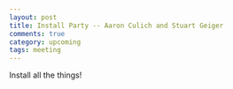 ```yaml
---
layout: post
title: Install Party -- Aaron Culich and Stuart Geiger
comments: true
category: upcoming
tags: meeting
---
```


Install all the things!

